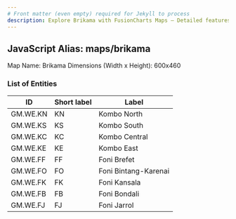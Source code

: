 ```yaml
---
# Front matter (even empty) required for Jekyll to process
description: Explore Brikama with FusionCharts Maps – Detailed features for seamless integration. Try now & enhance your data visualization today! 
---
```


## JavaScript Alias: maps/brikama

Map Name: Brikama
Dimensions (Width x Height): 600x460

### List of Entities

ID | Short label | Label
---|---|---|
GM.WE.KN|KN|Kombo North
GM.WE.KS|KS|Kombo South
GM.WE.KC|KC|Kombo Central
GM.WE.KE|KE|Kombo East
GM.WE.FF|FF|Foni Brefet
GM.WE.FO|FO|Foni Bintang-Karenai
GM.WE.FK|FK|Foni Kansala
GM.WE.FB|FB|Foni Bondali
GM.WE.FJ|FJ|Foni Jarrol
